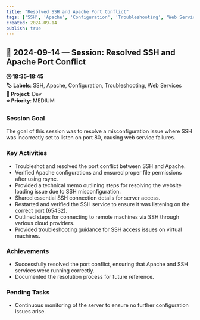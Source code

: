 ```yaml
---
title: "Resolved SSH and Apache Port Conflict"
tags: ['SSH', 'Apache', 'Configuration', 'Troubleshooting', 'Web Services']
created: 2024-09-14
publish: true
---
```


## 📅 2024-09-14 — Session: Resolved SSH and Apache Port Conflict

**🕒 18:35–18:45**  
**🏷️ Labels**: SSH, Apache, Configuration, Troubleshooting, Web Services  
**📂 Project**: Dev  
**⭐ Priority**: MEDIUM  


### Session Goal
The goal of this session was to resolve a misconfiguration issue where SSH was incorrectly set to listen on port 80, causing web service failures.

### Key Activities
- Troubleshot and resolved the port conflict between SSH and Apache.
- Verified Apache configurations and ensured proper file permissions after using rsync.
- Provided a technical memo outlining steps for resolving the website loading issue due to SSH misconfiguration.
- Shared essential SSH connection details for server access.
- Restarted and verified the SSH service to ensure it was listening on the correct port (65432).
- Outlined steps for connecting to remote machines via SSH through various cloud providers.
- Provided troubleshooting guidance for SSH access issues on virtual machines.

### Achievements
- Successfully resolved the port conflict, ensuring that Apache and SSH services were running correctly.
- Documented the resolution process for future reference.

### Pending Tasks
- Continuous monitoring of the server to ensure no further configuration issues arise.
